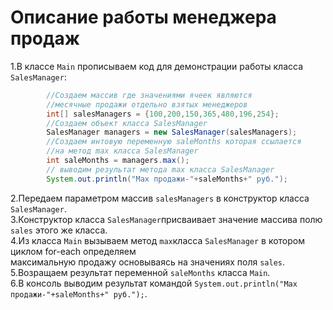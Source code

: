 # Описание работы менеджера продаж
1.В классе `Main` прописываем код для демонстрации работы класса `SalesManager`:
```java
        //Создаем массив где значениями ячеек являются
        //месячные продажи отдельно взятых менеджеров
        int[] salesManagers = {100,200,150,365,480,196,254};
        //Создаем объект класса SalesManager
        SalesManager managers = new SalesManager(salesManagers);
        //Создаем интовую переменную saleMonths которая ссылается
        //на метод max класса SalesManager
        int saleMonths = managers.max();
        // выводим результат метода max класса SalesManager 
        System.out.println("Max продажи-"+saleMonths+" руб.");
```
2.Передаем параметром массив `salesManagers` в конструктор класса `SalesManager`.                                       
3.Конструктор класса `SalesManager`присваивает значение массива полю `sales` этого же класса.                           
4.Из класса `Main` вызываем метод `max`класса `SalesManager` в котором циклом for-each определяем                       
максимальную продажу основываясь на значениях поля `sales`.                                                             
5.Возращаем результат переменной `saleMonths` класса `Main`.                                                            
6.В консоль выводим результат командой `System.out.println("Max продажи-"+saleMonths+" руб.");`.



